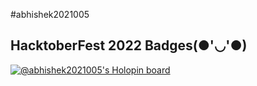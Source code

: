 #abhishek2021005

## HacktoberFest 2022 Badges(●'◡'●)

[![@abhishek2021005's Holopin board](https://holopin.me/abhishek2021005)](https://holopin.io/@abhishek2021005)
